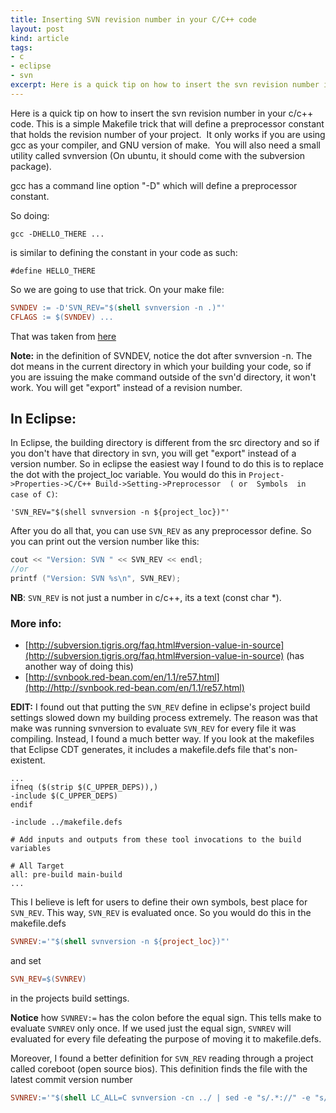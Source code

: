 ```yaml
---
title: Inserting SVN revision number in your C/C++ code
layout: post
kind: article
tags:
- c
- eclipse
- svn
excerpt: Here is a quick tip on how to insert the svn revision number in your c/c++ code.
---
```


Here is a quick tip on how to insert the svn revision number in your c/c++ code. This is a simple Makefile trick that will define a preprocessor constant that holds the revision number of your project.  It only works if you are using gcc as your compiler, and GNU version of make.  You will also need a small utility called svnversion (On ubuntu, it should come with the subversion package).

gcc has a command line option "-D" which will define a preprocessor constant.

So doing:

    gcc -DHELLO_THERE ...

is similar to defining the constant in your code as such:

    #define HELLO_THERE

So we are going to use that trick.
On your make file:

``` makefile
SVNDEV := -D'SVN_REV="$(shell svnversion -n .)"'
CFLAGS := $(SVNDEV) ...
```

That was taken from [here](http://subversion.tigris.org/faq.html#version-value-in-source)

**Note:** in the definition of SVNDEV, notice the dot after svnversion -n.  The dot means in the current directory in which your building your code, so if you are issuing the make command outside of the svn'd directory, it won't work. You will get "export" instead of a revision number.

## In Eclipse:

In Eclipse, the building directory is different from the src directory and so if you don't have that directory in svn, you will get "export" instead of a version number.  So in eclipse the easiest way I found to do this is to replace the dot with the project_loc variable. 
You would do this in `` Project->Properties->C/C++ Build->Setting->Preprocessor  ( or  Symbols  in case of C) ``:

    'SVN_REV="$(shell svnversion -n ${project_loc})"'

After you do all that, you can use ``SVN_REV`` as any preprocessor define. So you can print out the version number like this:

``` cpp
cout << "Version: SVN " << SVN_REV << endl;
//or
printf ("Version: SVN %s\n", SVN_REV);
```

**NB**: ``SVN_REV`` is not just a number in c/c++, its a text (const char *).

### More info:

* [http://subversion.tigris.org/faq.html#version-value-in-source](http://subversion.tigris.org/faq.html#version-value-in-source) (has another way of doing this)
* [http://svnbook.red-bean.com/en/1.1/re57.html](http://http://svnbook.red-bean.com/en/1.1/re57.html)

**EDIT:**
I found out that putting the ``SVN_REV`` define in eclipse's project build settings slowed down my building process extremely.  The reason was that make was running svnversion to evaluate ``SVN_REV`` for every file it was compiling.  Instead, I found a much better way.  If you look at the makefiles that Eclipse CDT generates, it includes a makefile.defs file that's non-existent.

``` 
...
ifneq ($(strip $(C_UPPER_DEPS)),)
-include $(C_UPPER_DEPS)
endif

-include ../makefile.defs

# Add inputs and outputs from these tool invocations to the build variables

# All Target
all: pre-build main-build
...
```

This I believe is left for users to define their own symbols, best place for ``SVN_REV``.   This way, ``SVN_REV`` is evaluated once.  So you would do this in the makefile.defs

``` makefile
SVNREV:='"$(shell svnversion -n ${project_loc})"'
```

and set

``` makefile
SVN_REV=$(SVNREV)
```

in the projects build settings.

**Notice** how ``SVNREV:=`` has the colon before the equal sign.  This tells make to evaluate ``SVNREV`` only once.  If we used just the equal sign, ``SVNREV`` will evaluated for every file defeating the purpose of moving it to makefile.defs.

Moreover, I found a better definition for ``SVN_REV`` reading through a project called coreboot (open source bios).  This definition finds the file with the latest commit version number

``` makefile
SVNREV:='"$(shell LC_ALL=C svnversion -cn ../ | sed -e "s/.*://" -e "s/\([0-9]*\).*/\1/" | grep "[0-9]" )"'
```
